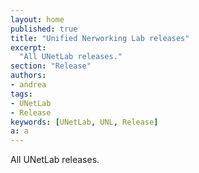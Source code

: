 ```yaml
---
layout: home
published: true
title: "Unified Nerworking Lab releases"
excerpt:
  "All UNetLab releases."
section: "Release"
authors:
- andrea
tags:
- UNetLab
- Release
keywords: [UNetLab, UNL, Release]
a: a
---
```

All UNetLab releases.

